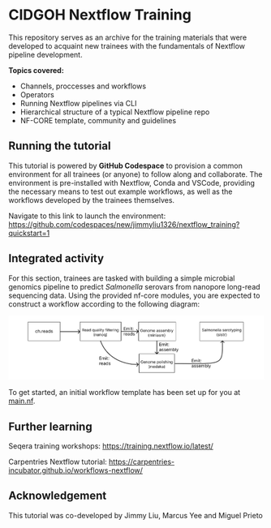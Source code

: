# CIDGOH Nextflow Training

This repository serves as an archive for the training materials that were developed to acquaint new trainees with the fundamentals of Nextflow pipeline development.

**Topics covered:**

- Channels, proccesses and workflows
- Operators
- Running Nextflow pipelines via CLI
- Hierarchical structure of a typical Nextflow pipeline repo
- NF-CORE template, community and guidelines

## Running the tutorial
This tutorial is powered by **GitHub Codespace** to provision a common environment for all trainees (or anyone) to follow along and collaborate. The environment is pre-installed with Nextflow, Conda and VSCode, providing the necessary means to test out example workflows, as well as the workflows developed by the trainees themselves.

Navigate to this link to launch the environment: https://github.com/codespaces/new/jimmyliu1326/nextflow_training?quickstart=1

## Integrated activity
For this section, trainees are tasked with building a simple microbial genomics pipeline to predict *Salmonella* serovars from nanopore long-read sequencing data. Using the provided nf-core modules, you are expected to construct a workflow according to the following diagram:

![diagram](https://github.com/jimmyliu1326/nextflow_training/blob/main/img/activity_flowchart.png?raw=true)

To get started, an initial workflow template has been set up for you at [main.nf](https://github.com/jimmyliu1326/nextflow_training/blob/main/main.nf).

## Further learning

Seqera training workshops: <https://training.nextflow.io/latest/>

Carpentries Nextflow tutorial: <https://carpentries-incubator.github.io/workflows-nextflow/>

## Acknowledgement
This tutorial was co-developed by Jimmy Liu, Marcus Yee and Miguel Prieto